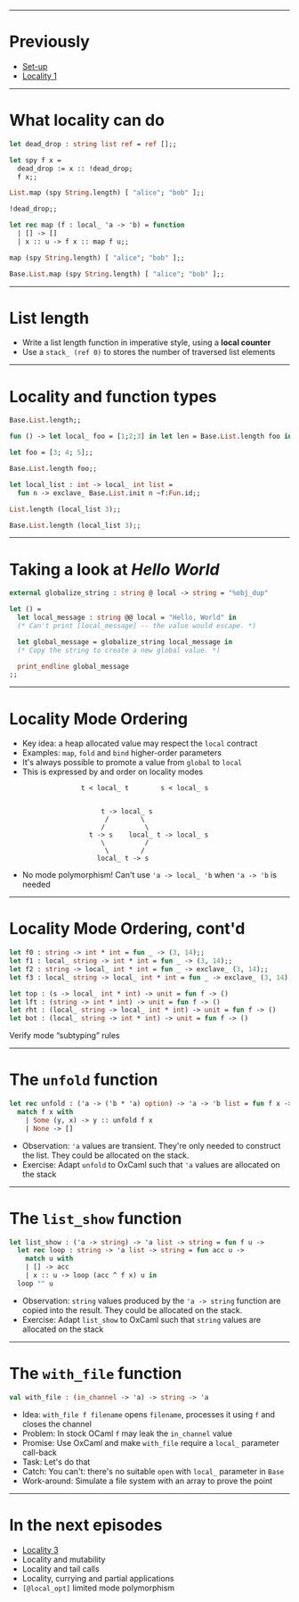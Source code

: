 
---
# Previously

* [Set-up](00_setup.html)
* [Locality 1](01_local_1.html)

---
# What locality can do

```ocaml
let dead_drop : string list ref = ref [];;
```
```ocaml
let spy f x =
  dead_drop := x :: !dead_drop;
  f x;;
```
```ocaml
List.map (spy String.length) [ "alice"; "bob" ];;
```
```ocaml
!dead_drop;;
```
```ocaml
let rec map (f : local_ 'a -> 'b) = function
  | [] -> []
  | x :: u -> f x :: map f u;;
```
```ocaml
map (spy String.length) [ "alice"; "bob" ];;
```
```ocaml
Base.List.map (spy String.length) [ "alice"; "bob" ];;
```

---
# List length

* Write a list length function in imperative style, using a **local counter**
* Use a `stack_ (ref 0)` to stores the number of traversed list elements

---
# Locality and function types

```ocaml
Base.List.length;;
```
```ocaml
fun () -> let local_ foo = [1;2;3] in let len = Base.List.length foo in len;;
```
```ocaml
let foo = [3; 4; 5];;
```
```ocaml
Base.List.length foo;;
```
```ocaml
let local_list : int -> local_ int list =
  fun n -> exclave_ Base.List.init n ~f:Fun.id;;
```
```ocaml
List.length (local_list 3);;
```
```ocaml
Base.List.length (local_list 3);;
```

---
# Taking a look at _Hello World_

```ocaml
external globalize_string : string @ local -> string = "%obj_dup"

let () =
  let local_message : string @@ local = "Hello, World" in
  (* Can't print [local_message] -- the value would escape. *)

  let global_message = globalize_string local_message in
  (* Copy the string to create a new global value. *)

  print_endline global_message
;;
```
---
# Locality Mode Ordering

* Key idea: a heap allocated value may respect the `local` contract
* Examples: `map`, `fold` and `bind` higher-order parameters
* It's always possible to promote a value from `global` to `local`
* This is expressed by and order on locality modes

```
                  t < local_ t        s < local_ s


                       t -> local_ s
                        /        \
                       /          \
                    t -> s    local_ t -> local_ s
                       \          /
                        \        /
                      local_ t -> s
```
* No mode polymorphism! Can't use `'a -> local_ 'b` when `'a -> 'b` is needed

---
# Locality Mode Ordering, cont'd

```ocaml
let f0 : string -> int * int = fun _ -> (3, 14);;
let f1 : local_ string -> int * int = fun _ -> (3, 14);;
let f2 : string -> local_ int * int = fun _ -> exclave_ (3, 14);;
let f3 : local_ string -> local_ int * int = fun _ -> exclave_ (3, 14);;
```

```ocaml
let top : (s -> local_ int * int) -> unit = fun f -> ()
let lft : (string -> int * int) -> unit = fun f -> ()
let rht : (local_ string -> local_ int * int) -> unit = fun f -> ()
let bot : (local_ string -> int * int) -> unit = fun f -> ()
```

Verify mode “subtyping” rules

---
# The `unfold` function

```ocaml
let rec unfold : ('a -> ('b * 'a) option) -> 'a -> 'b list = fun f x ->
  match f x with
    | Some (y, x) -> y :: unfold f x
    | None -> []
```

- Observation: `'a` values are transient. They're only needed to construct the list. They could be allocated on the stack.
- Exercise: Adapt `unfold` to OxCaml such that `'a` values are allocated on the stack

---
# The `list_show` function

```ocaml
let list_show : ('a -> string) -> 'a list -> string = fun f u ->
  let rec loop : string -> 'a list -> string = fun acc u ->
    match u with
    | [] -> acc
    | x :: u -> loop (acc ^ f x) u in
  loop "" u
```

- Observation: `string` values produced by the `'a -> string` function are copied into the result. They could be allocated on the stack.
- Exercise: Adapt `list_show` to OxCaml such that `string` values are allocated on the stack

---
# The `with_file` function

```ocaml
val with_file : (in_channel -> 'a) -> string -> 'a
```

- Idea: `with_file f filename` opens `filename`, processes it using `f` and closes the channel
- Problem: In stock OCaml `f` may leak the `in_channel` value
- Promise: Use OxCaml and make `with_file` require a `local_` parameter call-back
- Task: Let's do that
- Catch: You can't: there's no suitable `open` with `local_` parameter in `Base`
- Work-around: Simulate a file system with an array to prove the point

---
# In the next episodes

* [Locality 3](03_local_3.html)
* Locality and mutability
* Locality and tail calls
* Locality, currying and partial applications
* `[@local_opt]` limited mode polymorphism
